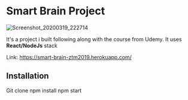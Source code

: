 # Smart Brain Project


![Screenshot_20200319_222714](https://user-images.githubusercontent.com/40898323/77116726-e7505f00-6a30-11ea-8a9a-7e1c67f570c8.jpeg)

It's a project i built following along with the course from Udemy. It uses **React/NodeJs** stack 

Link: https://smart-brain-ztm2019.herokuapp.com/

## Installation
Git clone
npm install
npm start
